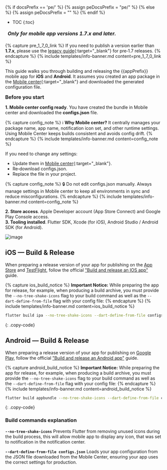 {% if docsPrefix == 'pe/' %}
{% assign peDocsPrefix = "pe/" %}
{% else %}
{% assign peDocsPrefix = "" %}
{% endif %}
* TOC
{:toc}

<table style="width:auto">
   <thead>
     <tr>
	 <td style="text-align: center"><strong><em>Only for mobile app versions 1.7.x and later.</em></strong></td>
     </tr>
   </thead>
</table> 

{% capture pre_1_7_0_link %}
If you need to publish a version earlier than **1.7.x**, please use the [legacy guide](/docs/{{peDocsPrefix}}mobile/release-before-v1.7/){:target="_blank"} for pre‑1.7 releases.
{% endcapture %} {% include templates/info-banner.md content=pre_1_7_0_link %}

This guide walks you through building and releasing the {{appPrefix}} mobile app for **iOS** and **Android**. It assumes you created an app package in the [Mobile center](/docs/{{docsPrefix}}mobile-center/mobile-center/){:target="_blank"} and downloaded the generated configuration file.

<b><font size="3">Before you start</font></b>

**1. Mobile center config ready**. You have created the bundle in Mobile center and downloaded the **configs.json** file. 

{% capture config_note %}
ℹ️ **Why Mobile center?** It centrally manages your package name, app name, notification icon set, and other runtime settings. Using Mobile Center keeps builds consistent and avoids config drift.
{% endcapture %}
{% include templates/info-banner.md content=config_note %}

If you need to change any settings:
  - Update them in [Mobile center](/docs/{{docsPrefix}}mobile-center/mobile-center/){:target="_blank"}.
  - Re‑download configs.json.
  - Replace the file in your project.

  {% capture config_note %}
  🔒 Do not edit configs.json manually. Always manage settings in Mobile center to keep all environments in sync and reduce misconfigurations.
  {% endcapture %}
  {% include templates/info-banner.md content=config_note %}

**2. Store access**. Apple Developer account (App Store Connect) and Google Play Console access.<br>
**3. Tooling installed**. Flutter SDK, Xcode (for iOS), Android Studio / Android SDK (for Android).

![image](/images/mobile/{{peDocsPrefix}}release-redownload-config.png)

## iOS — Build & Release

When preparing a release version of your app for publishing on the [App Store](https://developer.apple.com/app-store/submissions/) and [TestFlight](https://developer.apple.com/testflight/), follow the official ["Build and release an IOS app"](https://docs.flutter.dev/deployment/ios) guide.

{% capture ios_build_notice %}
**Important Notice:** While preparing the app for release, for example, when producing a build archive, you must provide the `--no-tree-shake-icons` flag to your build command as well as the `--dart-define-from-file` flag with your config file:
{% endcapture %}
{% include templates/info-banner.md content=ios_build_notice %}

```bash
flutter build ipa --no-tree-shake-icons --dart-define-from-file configs.json
```
{: .copy-code}

## Android — Build & Release

When preparing a release version of your app for publishing on [Google Play](https://support.google.com/googleplay/android-developer/answer/9859152?hl=en), follow the official ["Build and release an Android app"](https://docs.flutter.dev/deployment/android) guide.

{% capture android_build_notice %}
**Important Notice:** While preparing the app for release, for example, when producing a build archive, you must provide the `--no-tree-shake-icons` flag to your build command as well as the `--dart-define-from-file` flag with your config file:
{% endcapture %}
{% include templates/info-banner.md content=android_build_notice %}

```bash
flutter build appbundle --no-tree-shake-icons --dart-define-from-file configs.json
```
{: .copy-code}

### Build commands explanation

**`--no-tree-shake-icons`** 
    Prevents Flutter from removing unused icons during the build process, this will allow mobile app to display any icon, that was set to notification in the notification center.

**`--dart-define-from-file configs.json`**
    Loads your app configuration from the JSON file downloaded from the Mobile Center, ensuring your app uses the correct settings for production.
